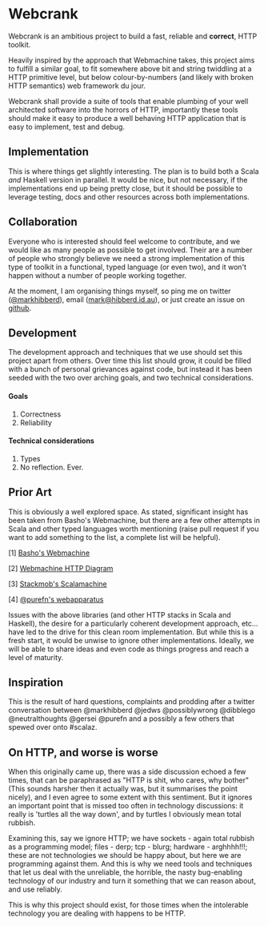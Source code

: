 Webcrank
========

Webcrank is an ambitious project to build a fast, reliable and
__correct__, HTTP toolkit.

Heavily inspired by the approach that Webmachine takes, this project
aims to fulfill a similar goal, to fit somewhere above bit and string
twiddling at a HTTP primitive level, but below colour-by-numbers (and
likely with broken HTTP semantics) web framework du jour.

Webcrank shall provide a suite of tools that enable plumbing of your
well architected software into the horrors of HTTP, importantly these
tools should make it easy to produce a well behaving HTTP application
that is easy to implement, test and debug.


Implementation
--------------

This is where things get slightly interesting. The plan is to build
both a Scala _and_ Haskell version in parallel. It would be nice, but
not necessary, if the implementations end up being pretty close, but
it should be possible to leverage testing, docs and other resources
across both implementations.


Collaboration
-------------

Everyone who is interested should feel welcome to contribute, and we
would like as many people as possible to get involved. Their are a
number of people who strongly believe we need a strong implementation
of this type of toolkit in a functional, typed language (or even two),
and it won't happen without a number of people working together.

At the moment, I am organising things myself, so ping me on twitter
([@markhibberd](https://twitter.com/markhibberd)), email
(<mark@hibberd.id.au>), or just create an issue on
[github](https://github.com/webcrank/webcrak/issues).


Development
-----------

The development approach and techniques that we use should set this
project apart from others. Over time this list should grow, it could
be filled with a bunch of personal grievances against code, but
instead it has been seeded with the two over arching goals, and two
technical considerations.

#### Goals

  1. Correctness
  2. Reliability

#### Technical considerations

  1. Types
  2. No reflection. Ever.


Prior Art
---------

This is obviously a well explored space. As stated, significant insight has
been taken from Basho's Webmachine, but there are a few other attempts in
Scala and other typed languages worth mentioning (raise pull request if you
want to add something to the list, a complete list will be helpful).

  [1] [Basho's Webmachine](https://github.com/basho/webmachine)

  [2] [Webmachine HTTP Diagram](https://raw.github.com/wiki/basho/webmachine/images/http-headers-status-v3.png)

  [3] [Stackmob's Scalamachine](https://github.com/stackmob/scalamachine)

  [4] [@purefn's webapparatus](https://github.com/purefn/purefn-webapparatus)

Issues with the above libraries (and other HTTP stacks in Scala and
Haskell), the desire for a particularly coherent development approach,
etc... have led to the drive for this clean room implementation. But
while this is a fresh start, it would be unwise to ignore other
implementations. Ideally, we will be able to share ideas and even code
as things progress and reach a level of maturity.


Inspiration
-----------

This is the result of hard questions, complaints and prodding after a
twitter conversation between @markhibberd @jedws @possiblywrong
@dibblego @neutralthoughts @gersei @purefn and a possibly a few others
that spewed over onto #scalaz.


On HTTP, and worse is worse
---------------------------

When this originally came up, there was a side discussion echoed a few
times, that can be paraphrased as "HTTP is shit, who cares, why
bother" (This sounds harsher then it actually was, but it summarises
the point nicely), and I even agree to some extent with this
sentiment. But it ignores an important point that is missed too often
in technology discussions: it really is 'turtles all the way down',
and by turtles I obviously mean total rubbish.

Examining this, say we ignore HTTP; we have sockets - again total
rubbish as a programming model; files - derp; tcp - blurg; hardware -
arghhhh!!!; these are not technologies we should be happy about, but
here we are programming against them. And this is why we need tools
and techniques that let us deal with the unreliable, the horrible, the
nasty bug-enabling technology of our industry and turn it something
that we can reason about, and use reliably.

This is why this project should exist, for those times when the
intolerable technology you are dealing with happens to be HTTP.
